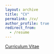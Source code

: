 ```yaml
---
layout: archive
title: "CV"
permalink: /cv/
author_profile: true
redirect_from:
  - /resume
---
```


[Curriculum Vitae](../assets/images/swissel_CV.pdf)


